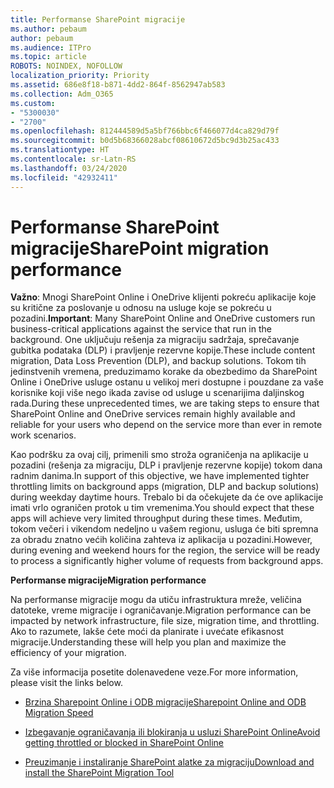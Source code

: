```yaml
---
title: Performanse SharePoint migracije
ms.author: pebaum
author: pebaum
ms.audience: ITPro
ms.topic: article
ROBOTS: NOINDEX, NOFOLLOW
localization_priority: Priority
ms.assetid: 686e8f18-b871-4dd2-864f-8562947ab583
ms.collection: Adm_O365
ms.custom:
- "5300030"
- "2700"
ms.openlocfilehash: 812444589d5a5bf766bbc6f466077d4ca829d79f
ms.sourcegitcommit: b0d5b68366028abcf08610672d5bc9d3b25ac433
ms.translationtype: HT
ms.contentlocale: sr-Latn-RS
ms.lasthandoff: 03/24/2020
ms.locfileid: "42932411"
---
```

# <a name="sharepoint-migration-performance"></a><span data-ttu-id="933b4-102">Performanse SharePoint migracije</span><span class="sxs-lookup"><span data-stu-id="933b4-102">SharePoint migration performance</span></span>

<span data-ttu-id="933b4-103">**Važno**: Mnogi SharePoint Online i OneDrive klijenti pokreću aplikacije koje su kritične za poslovanje u odnosu na usluge koje se pokreću u pozadini.</span><span class="sxs-lookup"><span data-stu-id="933b4-103">**Important**: Many SharePoint Online and OneDrive customers run business-critical applications against the service that run in the background.</span></span> <span data-ttu-id="933b4-104">One uključuju rešenja za migraciju sadržaja, sprečavanje gubitka podataka (DLP) i pravljenje rezervne kopije.</span><span class="sxs-lookup"><span data-stu-id="933b4-104">These include content migration, Data Loss Prevention (DLP), and backup solutions.</span></span> <span data-ttu-id="933b4-105">Tokom tih jedinstvenih vremena, preduzimamo korake da obezbedimo da SharePoint Online i OneDrive usluge ostanu u velikoj meri dostupne i pouzdane za vaše korisnike koji više nego ikada zavise od usluge u scenarijima daljinskog rada.</span><span class="sxs-lookup"><span data-stu-id="933b4-105">During these unprecedented times, we are taking steps to ensure that SharePoint Online and OneDrive services remain highly available and reliable for your users who depend on the service more than ever in remote work scenarios.</span></span>

<span data-ttu-id="933b4-106">Kao podršku za ovaj cilj, primenili smo stroža ograničenja na aplikacije u pozadini (rešenja za migraciju, DLP i pravljenje rezervne kopije) tokom dana radnim danima.</span><span class="sxs-lookup"><span data-stu-id="933b4-106">In support of this objective, we have implemented tighter throttling limits on background apps (migration, DLP and backup solutions) during weekday daytime hours.</span></span> <span data-ttu-id="933b4-107">Trebalo bi da očekujete da će ove aplikacije imati vrlo ograničen protok u tim vremenima.</span><span class="sxs-lookup"><span data-stu-id="933b4-107">You should expect that these apps will achieve very limited throughput during these times.</span></span> <span data-ttu-id="933b4-108">Međutim, tokom večeri i vikendom nedeljno u vašem regionu, usluga će biti spremna za obradu znatno većih količina zahteva iz aplikacija u pozadini.</span><span class="sxs-lookup"><span data-stu-id="933b4-108">However, during evening and weekend hours for the region, the service will be ready to process a significantly higher volume of requests from background apps.</span></span>

<span data-ttu-id="933b4-109">**Performanse migracije**</span><span class="sxs-lookup"><span data-stu-id="933b4-109">**Migration performance**</span></span>

<span data-ttu-id="933b4-110">Na performanse migracije mogu da utiču infrastruktura mreže, veličina datoteke, vreme migracije i ograničavanje.</span><span class="sxs-lookup"><span data-stu-id="933b4-110">Migration performance can be impacted by network infrastructure, file size, migration time, and throttling.</span></span> <span data-ttu-id="933b4-111">Ako to razumete, lakše ćete moći da planirate i uvećate efikasnost migracije.</span><span class="sxs-lookup"><span data-stu-id="933b4-111">Understanding these will help you plan and maximize the efficiency of your migration.</span></span>

<span data-ttu-id="933b4-112">Za više informacija posetite dolenavedene veze.</span><span class="sxs-lookup"><span data-stu-id="933b4-112">For more information, please visit the links below.</span></span>

- [<span data-ttu-id="933b4-113">Brzina Sharepoint Online i ODB migracije</span><span class="sxs-lookup"><span data-stu-id="933b4-113">Sharepoint Online and ODB Migration Speed</span></span>](https://docs.microsoft.com/sharepointmigration/sharepoint-online-and-onedrive-migration-speed)

- [<span data-ttu-id="933b4-114">Izbegavanje ograničavanja ili blokiranja u usluzi SharePoint Online</span><span class="sxs-lookup"><span data-stu-id="933b4-114">Avoid getting throttled or blocked in SharePoint Online</span></span>](https://docs.microsoft.com/sharepoint/dev/general-development/how-to-avoid-getting-throttled-or-blocked-in-sharepoint-online)

- [<span data-ttu-id="933b4-115">Preuzimanje i instaliranje SharePoint alatke za migraciju</span><span class="sxs-lookup"><span data-stu-id="933b4-115">Download and install the SharePoint Migration Tool</span></span>](https://docs.microsoft.com/sharepointmigration/introducing-the-sharepoint-migration-tool)
